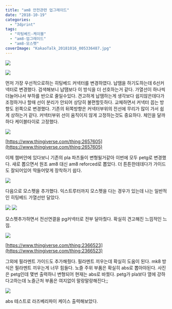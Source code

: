 ```yaml
---
title: "am8 안전관련 업그레이드"
date: "2018-10-19"
categories: 
  - "3dprint"
tags: 
  - "히팅베드-케이블"
  - "am8-업그레이드"
  - "am8-모스펫"
coverImage: "KakaoTalk_20181016_005336487.jpg"
---
```


[![](images/KakaoTalk_20181020_025327950.jpg)](http://note.heyo.me/wp-content/uploads/2018/10/KakaoTalk_20181020_025327950.jpg)

[![](images/KakaoTalk_20181020_025244067.jpg)](http://note.heyo.me/wp-content/uploads/2018/10/KakaoTalk_20181020_025244067.jpg)

먼저 가장 우선적으로하는 히팅베드 커넥터를 변경하였다. 납땜을 하기도하는데 6선커넥터로 변경했다. 검색해보니 납땜보다 이 방식을 더 선호하는거 같다. 가열선이 하나씩 더늘어나서 부하를 반으로 줄일수있다. 견고하게 납땜하는게 생각보다 쉽지않은데다가 조정하거나 할때 선이 분리가 안되어 상당히 불편할듯하다. 교체하면서 커넥터 꼽는 방향도 왼쪽으로 변경했다. 기존의 뒤쪽방향은 커넥터부위의 전선에 무리가 많이 가서 쉽게 상하는거 같다. 커넥터부위 선이 움직이지 않게 고정하는것도 중요하다. 체인을 달까하다 케이블타이로 고정했다.

[![](images/KakaoTalk_20181016_005336487.jpg)](http://note.heyo.me/wp-content/uploads/2018/10/KakaoTalk_20181016_005336487.jpg)

[https://www.thingiverse.com/thing:2657605](https://www.thingiverse.com/thing:2657605)

이제 챔버안에 있다보니 기존의 pla 파츠들이 변형될거같아 이번에 모두 petg로 변경했다. 새로 뽑으면서 원조 am8 대신 am8 reforced로 뽑았다. 더 튼튼한데데다가 가이드도 잘되어있어 딱들어맞게 장착하기 쉽다.

[![](images/KakaoTalk_20181016_005337060.jpg)](http://note.heyo.me/wp-content/uploads/2018/10/KakaoTalk_20181016_005337060.jpg)

다음으로 모스펫을 추가했다. 익스트루터까지 모스펫을 다는 경우가 있는데 나는 일반적인 히팅베드 가열선만 달았다.

[![](images/KakaoTalk_20181016_005336781.jpg)](http://note.heyo.me/wp-content/uploads/2018/10/KakaoTalk_20181016_005336781.jpg) [![](images/KakaoTalk_20181016_005336137.jpg)](http://note.heyo.me/wp-content/uploads/2018/10/KakaoTalk_20181016_005336137.jpg)

모스펫추가하면서 전선연결을 pg커넥터로 전부 달아줬다. 확실히 견고해진 느낌적인 느낌.

[![](images/KakaoTalk_20181016_005337289.jpg)](http://note.heyo.me/wp-content/uploads/2018/10/KakaoTalk_20181016_005337289.jpg)

[https://www.thingiverse.com/thing:2366523](https://www.thingiverse.com/thing:2366523)

그외에 필라멘트 가이드도 추가해줬다. 필라멘트 끼우는데 확실히 도움이 된다. mk8 방식은 필라멘트 끼우는게 너무 힘들다. 노즐 주위 부품은 확실히 abs로 뽑아야된다. 사진은 petg인데 몇번 출력하니 변형되어 현재는 abs로 바꿨다. petg가 pla보다 열에 강하다고하는데 노즐근처 부품은 여지없이 말랑말랑해진다;;

[![](images/KakaoTalk_20181016_005336339.jpg)](http://note.heyo.me/wp-content/uploads/2018/10/KakaoTalk_20181016_005336339.jpg)

abs 테스트로 라즈베리파이 케이스 출력해보았다.

